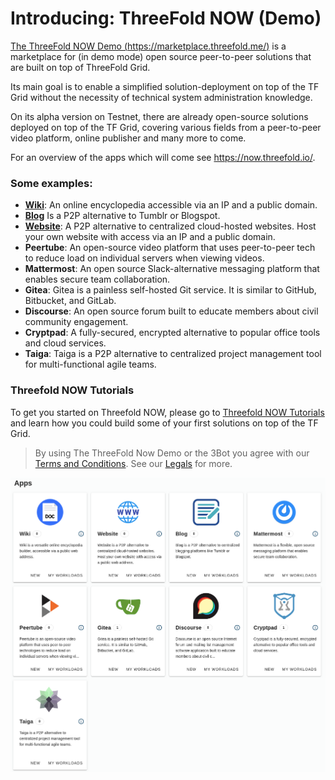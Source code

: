 # Introducing: ThreeFold NOW (Demo)

[The ThreeFold NOW Demo (https://marketplace.threefold.me/)](https://marketplace.threefold.me/) is a marketplace for (in demo mode) open source peer-to-peer solutions that are built on top of ThreeFold Grid.

Its main goal is to enable a simplified solution-deployment on top of the TF Grid without the necessity of technical system administration knowledge. 

<!-- > See [__Getting Started Manual__](threefold_now_getting_started.md). -->

On its alpha version on Testnet, there are already open-source solutions deployed on top of the TF Grid, covering various fields from a peer-to-peer video platform, online publisher and many more to come. 

For an overview of the apps which will come see https://now.threefold.io/. 

### Some examples:

<!-- - [__3Bot__](3bot.md): A versatile tool to administrate and control processes and activities of your solutions on top of the TF Grid. -->
- [__Wiki__](wiki.md): An online encyclopedia accessible via an IP and a public domain.
- [__Blog__](blog.md) Is a P2P alternative to Tumblr or Blogspot. 
- [__Website__](website.md): A P2P alternative to centralized cloud-hosted websites. Host your own website with access via an IP and a public domain.
- __Peertube__: An open-source video platform that uses peer-to-peer tech to reduce load on individual servers when viewing videos. 
- __Mattermost__: An open source Slack-alternative messaging platform that enables secure team collaboration.
- __Gitea__: Gitea is a painless self-hosted Git service. It is similar to GitHub, Bitbucket, and GitLab.
- __Discourse__: An open source forum built to educate members about civil community engagement. 
- __Cryptpad__: A fully-secured, encrypted alternative to popular office tools and cloud services. 
- __Taiga__: Taiga is a P2P alternative to centralized project management tool for multi-functional agile teams.

### Threefold NOW Tutorials

To get you started on Threefold NOW, please go to [Threefold NOW Tutorials](tfnow_tutorials.md) and learn how you could build some of your first solutions on top of the TF Grid.

> By using The ThreeFold Now Demo or the 3Bot you agree with our [Terms and Conditions](terms_conditions). See our [Legals](legals.md) for more.

![](./img/3botdemo_home.png)
